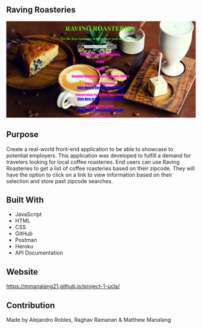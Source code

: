 ## Raving Roasteries

<img src="assets/images/ReadMeScrnSht.png">

## Purpose
Create a real-world front-end application to be able to showcase to potential employers. This application was developed to fulfill a demand for travelers looking for local coffee roasteries. End users can use Raving Roasteries to get a list of coffee roasteries based on their zipcode. They will have the option to click on a link to view information based on their selection and store past zipcode searches. 

## Built With
* JavaScript
* HTML
* CSS
* GitHub
* Postman
* Heroku
* API Documentation

## Website
https://mmanalang21.github.io/project-1-ucla/

## Contribution
Made by Alejandro Robles, Raghav Ramanan & Matthew Manalang
 
